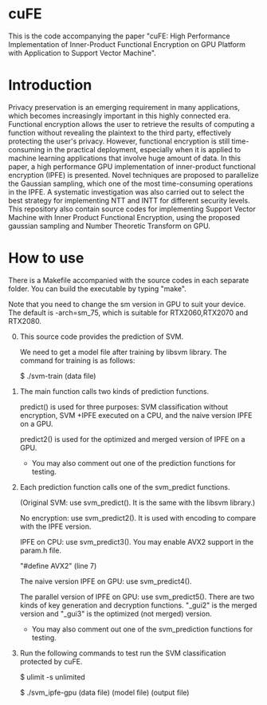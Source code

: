 # cuFE
This is the code accompanying the paper "cuFE: High Performance Implementation of Inner-Product Functional Encryption on GPU Platform with Application to Support Vector Machine". 

# Introduction
Privacy preservation is an emerging requirement in many applications, which becomes increasingly important in this highly connected era. Functional encryption allows the user to retrieve the results of computing a function without revealing the plaintext to the third party, effectively protecting the user's privacy. However, functional encryption is still time-consuming in the practical deployment, especially when it is applied to machine learning applications that involve huge amount of data. In this paper, a high performance GPU implementation of inner-product functional encryption (IPFE) is presented. Novel techniques are proposed to parallelize the Gaussian sampling, which one of the most time-consuming operations in the IPFE. A systematic investigation was also carried out to select the best strategy for implementing NTT and INTT for different security levels. This repository also contain source codes for implementing Support Vector Machine with Inner Product Functional Encryption, using the proposed gaussian sampling and Number Theoretic Transform on GPU.

# How to use
There is a Makefile accompanied with the source codes in each separate folder. You can build the executable by typing "make".

Note that you need to change the sm version in GPU to suit your device. The default is -arch=sm_75, which is suitable for RTX2060,RTX2070 and RTX2080.

0) This source code provides the prediction of SVM.

    We need to get a model file after training by libsvm library. The command for training is as follows:

    $ ./svm-train (data file)

1) The main function calls two kinds of prediction functions.

    predict() is used for three purposes: SVM classification without encryption, SVM +IPFE executed on a CPU, and the naive version IPFE on a GPU.

    predict2() is used for the optimized and merged version of IPFE on a GPU.

    * You may also comment out one of the prediction functions for testing.

2) Each prediction function calls one of the svm_predict functions.

    (Original SVM: use svm_predict(). It is the same with the libsvm library.)

    No encryption: use svm_predict2(). It is used with encoding to compare with the IPFE version.

    IPFE on CPU: use svm_predict3(). You may enable AVX2 support in the param.h file.
    
    "#define AVX2" (line 7)

    The naive version IPFE on GPU: use svm_predict4(). 

    The parallel version of IPFE on GPU: use svm_predict5(). There are two kinds of key generation and decryption functions. "_gui2" is the merged version and "_gui3" is the optimized (not merged) version.
    
    * You may also comment out one of the svm_prediction functions for testing.

3) Run the following commands to test run the SVM classification protected by cuFE.

    $ ulimit -s unlimited

    $ ./svm_ipfe-gpu (data file) (model file) (output file)
